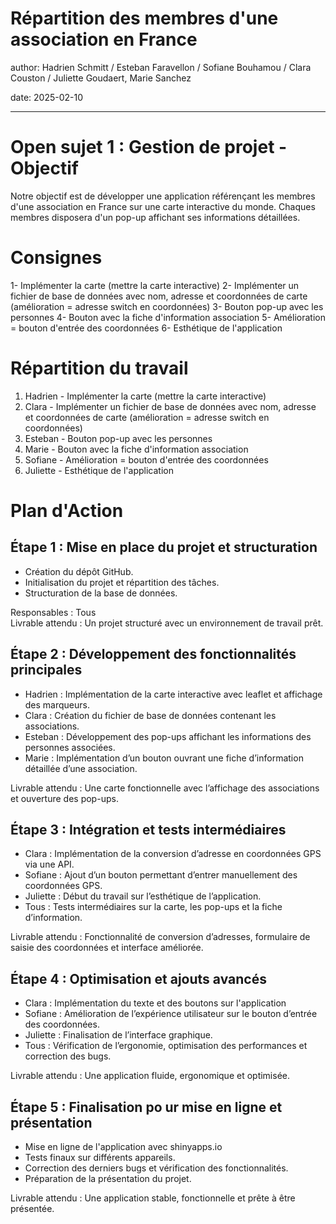# Répartition des membres d'une association en France


author: Hadrien Schmitt / Esteban Faravellon / Sofiane Bouhamou / Clara Couston / Juliette Goudaert, Marie Sanchez

date: 2025-02-10

---

# Open sujet 1 : Gestion de projet - Objectif

Notre objectif est de développer une application référençant les membres d'une association en France sur une carte interactive du monde. Chaques membres disposera d'un pop-up affichant ses informations détaillées.

# Consignes

1- Implémenter la carte (mettre la carte interactive)
2- Implémenter un fichier de base de données avec nom, adresse et coordonnées de carte (amélioration = adresse switch en coordonnées)
3- Bouton pop-up avec les personnes
4- Bouton avec la fiche d'information association
5- Amélioration = bouton d'entrée des coordonnées
6- Esthétique de l'application

# Répartition du travail

1) Hadrien - Implémenter la carte (mettre la carte interactive)
2) Clara - Implémenter un fichier de base de données avec nom, adresse et coordonnées de carte (amélioration = adresse switch en coordonnées)
3) Esteban - Bouton pop-up avec les personnes
4) Marie - Bouton avec la fiche d'information association
5) Sofiane - Amélioration = bouton d'entrée des coordonnées
6) Juliette - Esthétique de l'application

# Plan d'Action

## Étape 1 : Mise en place du projet et structuration
- Création du dépôt GitHub.
- Initialisation du projet et répartition des tâches.
- Structuration de la base de données.

Responsables : Tous  
Livrable attendu : Un projet structuré avec un environnement de travail prêt.

## Étape 2 : Développement des fonctionnalités principales
- Hadrien : Implémentation de la carte interactive avec leaflet et affichage des marqueurs.
- Clara : Création du fichier de base de données contenant les associations.
- Esteban : Développement des pop-ups affichant les informations des personnes associées.
- Marie : Implémentation d’un bouton ouvrant une fiche d’information détaillée d’une association.

Livrable attendu : Une carte fonctionnelle avec l’affichage des associations et ouverture des pop-ups.

## Étape 3 : Intégration et tests intermédiaires
- Clara : Implémentation de la conversion d’adresse en coordonnées GPS via une API.
- Sofiane : Ajout d’un bouton permettant d’entrer manuellement des coordonnées GPS.
- Juliette : Début du travail sur l’esthétique de l’application.
- Tous : Tests intermédiaires sur la carte, les pop-ups et la fiche d’information.

Livrable attendu : Fonctionnalité de conversion d’adresses, formulaire de saisie des coordonnées et interface améliorée.

## Étape 4 : Optimisation et ajouts avancés
- Clara : Implémentation du texte et des boutons sur l'application
- Sofiane : Amélioration de l’expérience utilisateur sur le bouton d’entrée des coordonnées.
- Juliette : Finalisation de l’interface graphique.
- Tous : Vérification de l’ergonomie, optimisation des performances et correction des bugs.

Livrable attendu : Une application fluide, ergonomique et optimisée.

## Étape 5 : Finalisation po ur mise en ligne et présentation
- Mise en ligne de l'application avec shinyapps.io
- Tests finaux sur différents appareils.
- Correction des derniers bugs et vérification des fonctionnalités.
- Préparation de la présentation du projet.

Livrable attendu : Une application stable, fonctionnelle et prête à être présentée.
